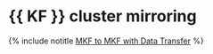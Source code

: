 # {{ KF }} cluster mirroring

{% include notitle [MKF to MKF with Data Transfer](../../_tutorials/dataplatform/data-transfer-mkf-mkf.md) %}
